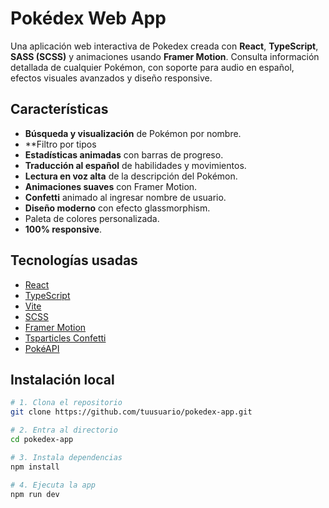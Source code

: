 # Pokédex Web App

Una aplicación web interactiva de Pokedex creada con **React**, **TypeScript**, **SASS (SCSS)** y animaciones usando **Framer Motion**. Consulta información detallada de cualquier Pokémon, con soporte para audio en español, efectos visuales avanzados y diseño responsive.

## Características

- **Búsqueda y visualización** de Pokémon por nombre.
- **Filtro por tipos
- **Estadísticas animadas** con barras de progreso.
- **Traducción al español** de habilidades y movimientos.
- **Lectura en voz alta** de la descripción del Pokémon.
- **Animaciones suaves** con Framer Motion.
- **Confetti** animado al ingresar nombre de usuario.
- **Diseño moderno** con efecto glassmorphism.
- Paleta de colores personalizada.
- **100% responsive**.

## Tecnologías usadas

- [React](https://reactjs.org/)
- [TypeScript](https://www.typescriptlang.org/)
- [Vite](https://vitejs.dev/)
- [SCSS](https://sass-lang.com/)
- [Framer Motion](https://www.framer.com/motion/)
- [Tsparticles Confetti](https://github.com/tsparticles/confetti)
- [PokéAPI](https://pokeapi.co/)

## Instalación local

```bash
# 1. Clona el repositorio
git clone https://github.com/tuusuario/pokedex-app.git

# 2. Entra al directorio
cd pokedex-app

# 3. Instala dependencias
npm install

# 4. Ejecuta la app
npm run dev